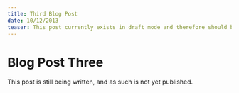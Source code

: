 ```yaml
---
title: Third Blog Post
date: 10/12/2013
teaser: This post currently exists in draft mode and therefore should be hidden.
---
```


# Blog Post Three

This post is still being written, and as such is not yet published.
